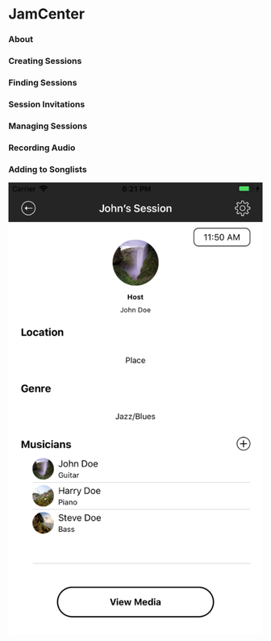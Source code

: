 # JamCenter

### About

### Creating Sessions

### Finding Sessions

### Session Invitations

### Managing Sessions

### Recording Audio

### Adding to Songlists

![CurrentSession](Screenshots/CurrentSession.png)
